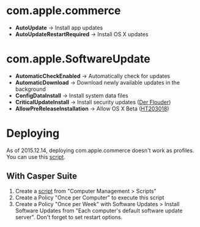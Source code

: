 # com.apple.commerce

- **AutoUpdate** → Install app updates
- **AutoUpdateRestartRequired** → Install OS X updates

# com.apple.SoftwareUpdate

- **AutomaticCheckEnabled** → Automatically check for updates
- **AutomaticDownload** → Download newly available updates in the background
- **ConfigDataInstall** → Install system data files
- **CriticalUpdateInstall** → Install security updates ([Der Flouder](https://derflounder.wordpress.com/2014/12/24/managing-os-xs-automatic-security-updates/))
- **AllowPreReleaseInstallation** → Allow OS X Beta ([HT203018](https://support.apple.com/HT203018))

# Deploying

As of 2015.12.14, deploying com.apple.commerce doesn't work as profiles. You can use this [script](https://github.com/74bit/74bit_scripts/blob/master/enableOSXAutomaticUpdates/enableOSXAutomaticUpdates.sh).

## With Casper Suite

1. Create a [script](https://github.com/ftiff/ftiff-scripts/blob/master/bash/set-osx-autoupdates.sh) from "Computer Management > Scripts"
2. Create a Policy "Once per Computer" to execute this script
3. Create a Policy "Once per Week" with Software Updates > Install Software Updates from "Each computer's default software update server". Don't forget to set restart options.
